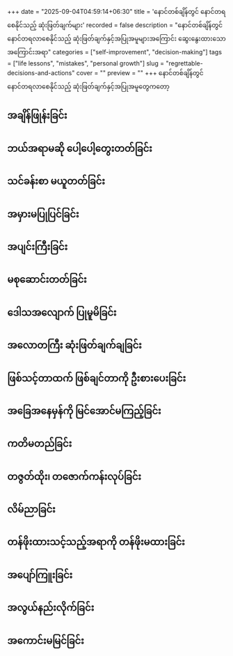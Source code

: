 +++
date = "2025-09-04T04:59:14+06:30"
title = 'နောင်တစ်ချိန်တွင် နောင်တရစေနိုင်သည့် ဆုံးဖြတ်ချက်များ'
recorded = false
description = "နောင်တစ်ချိန်တွင် နောင်တရလာစေနိုင်သည့် ဆုံးဖြတ်ချက်နှင့်အပြုအမူများအကြောင်း ဆွေးနွေးထားသော အကြောင်းအရာ"
categories = ["self-improvement", "decision-making"]
tags = ["life lessons", "mistakes", "personal growth"]
slug = "regrettable-decisions-and-actions"
cover = ""
preview = ""
+++
နောင်တစ်ချိန်တွင် နောင်တရလာစေနိုင်သည့် ဆုံးဖြတ်ချက်နှင့်အပြုအမူတွေကတော့

## အချိန်ဖြုန်းခြင်း

## ဘယ်အရာမဆို ပေါ့ပေါ့တွေးတတ်ခြင်း

## သင်ခန်းစာ မယူတတ်ခြင်း

## အမှားမပြုပြင်ခြင်း

## အပျင်းကြီးခြင်း

## မစုဆောင်းတတ်ခြင်း

## ဒေါသအလျောက် ပြုမူမိခြင်း

## အလောတကြီး ဆုံးဖြတ်ချက်ချခြင်း

## ဖြစ်သင့်တာထက် ဖြစ်ချင်တာကို ဦးစားပေးခြင်း

## အခြေအနေမှန်ကို မြင်အောင်မကြည့်ခြင်း

## ကတိမတည်ခြင်း

## တဇွတ်ထိုး၊ တဇောက်ကန်းလုပ်ခြင်း

## လိမ်ညာခြင်း

## တန်ဖိုးထားသင့်သည့်အရာကို တန်ဖိုးမထားခြင်း

## အပျော်ကြူးခြင်း

## အလွယ်နည်းလိုက်ခြင်း

## အကောင်းမမြင်ခြင်း


